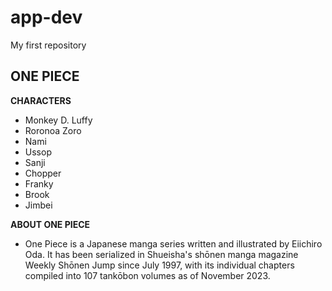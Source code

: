 # app-dev
My first repository

## ONE PIECE 

**CHARACTERS**

- Monkey D. Luffy 
- Roronoa Zoro
- Nami
- Ussop
- Sanji
- Chopper
- Franky
- Brook
- Jimbei

**ABOUT ONE PIECE**

- One Piece is a Japanese manga series written and illustrated by Eiichiro Oda. It has been serialized in Shueisha's shōnen manga magazine Weekly Shōnen Jump since July 1997, with its individual chapters compiled into 107 tankōbon volumes as of November 2023.


  

